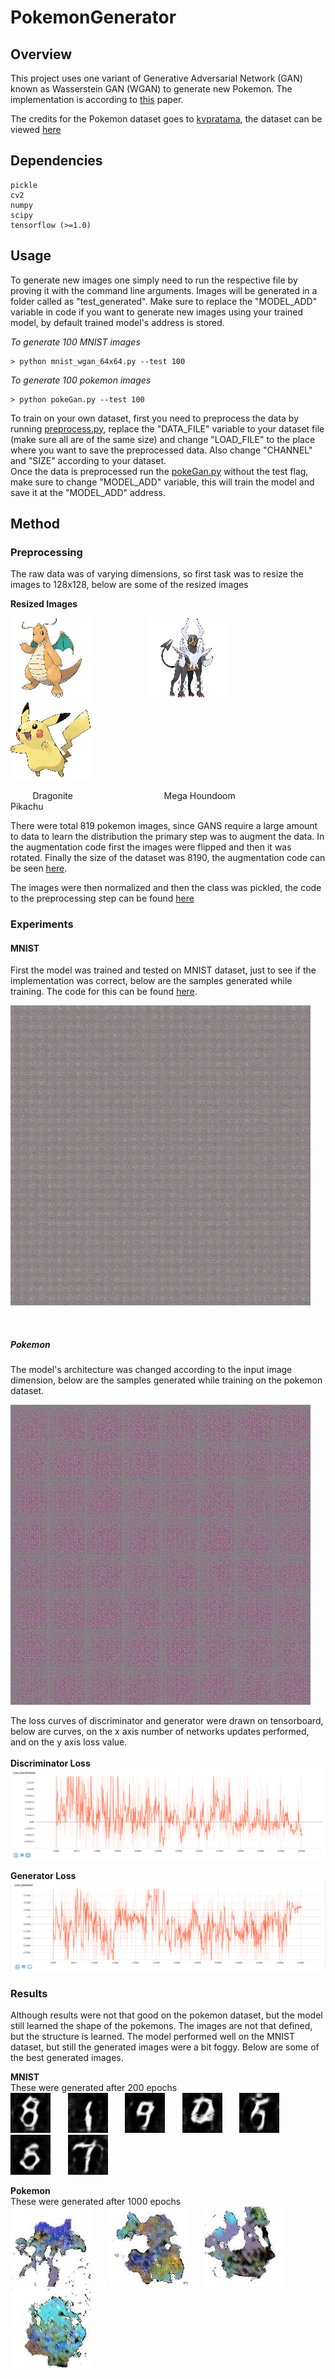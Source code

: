 # PokemonGenerator


## Overview

This project uses one variant of Generative Adversarial Network (GAN) known as Wasserstein GAN (WGAN) to generate new Pokemon. The implementation is according to [this](https://arxiv.org/abs/1701.07875) paper.

The credits for the Pokemon dataset goes to [kvpratama](https://github.com/kvpratama), the dataset can be viewed [here](https://github.com/kvpratama/gan/tree/master/pokemon/data/pokemon)

## Dependencies
```
pickle
cv2
numpy
scipy
tensorflow (>=1.0)
```

## Usage

To generate new images one simply need to run the respective file by proving it with the command line arguments. Images will be generated in a folder called as "test_generated". Make sure to replace the "MODEL_ADD" variable in code if you want to generate new images using your trained model, by default trained model's address is stored.

*To generate 100 MNIST images*
```
> python mnist_wgan_64x64.py --test 100
```

*To generate 100 pokemon images*
```
> python pokeGan.py --test 100
```
To train on your own dataset, first you need to preprocess the data by running [preprocess.py](https://github.com/ankitesh97/Gans/PokemonGenerator/preprocess.py), replace the "DATA_FILE" variable to your dataset file (make sure all are of the same size) and change "LOAD_FILE" to the place where you want to save the preprocessed data. Also change "CHANNEL" and "SIZE" according to your dataset.  
Once the data is preprocessed run the [pokeGan.py](https://github.com/ankitesh97/Gans/PokemonGenerator/pokeGan.py) without the test flag, make sure to change "MODEL_ADD" variable, this will train the model and save it at the "MODEL_ADD" address.

## Method

### Preprocessing
The raw data was of varying dimensions, so first task was to resize the images to 128x128, below are some of the resized images  

**Resized Images**    

![alt text](assets/149.jpg)  &nbsp;&nbsp;&nbsp;&nbsp;&nbsp;&nbsp;&nbsp;&nbsp;&nbsp;&nbsp;&nbsp;&nbsp;&nbsp;&nbsp;&nbsp;&nbsp;&nbsp;&nbsp;&nbsp;&nbsp;&nbsp;&nbsp;![alt text](assets/229-mega.jpg)
&nbsp;&nbsp;&nbsp;&nbsp;&nbsp;&nbsp;&nbsp;&nbsp;&nbsp;&nbsp;&nbsp;&nbsp;&nbsp;&nbsp;&nbsp;&nbsp;&nbsp;&nbsp;&nbsp;&nbsp;&nbsp;&nbsp;![alt text](assets/25.jpg)  

&nbsp;&nbsp;&nbsp;&nbsp;&nbsp;&nbsp;&nbsp;&nbsp; Dragonite &nbsp;&nbsp;&nbsp;&nbsp;&nbsp;&nbsp;&nbsp;&nbsp;&nbsp;&nbsp;&nbsp;&nbsp;&nbsp;&nbsp;&nbsp;&nbsp;&nbsp;&nbsp;&nbsp;&nbsp;&nbsp;&nbsp;&nbsp;&nbsp;&nbsp;&nbsp;&nbsp;&nbsp;&nbsp;&nbsp;&nbsp;&nbsp;&nbsp;&nbsp;&nbsp; Mega Houndoom &nbsp;&nbsp;&nbsp;&nbsp;&nbsp;&nbsp;&nbsp;&nbsp;&nbsp;&nbsp;&nbsp;&nbsp;&nbsp;&nbsp;&nbsp;&nbsp;&nbsp;&nbsp;&nbsp;&nbsp;&nbsp;&nbsp;&nbsp;&nbsp;&nbsp;&nbsp;&nbsp;&nbsp;&nbsp;&nbsp;&nbsp;&nbsp;&nbsp;&nbsp;&nbsp; Pikachu




There were total 819 pokemon images, since GANS require a large amount to data to learn the distribution the primary step was to augment the data. In the augmentation code first the images were flipped and then it was rotated. Finally the size of the dataset was 8190, the augmentation code can be seen [here](https://github.com/ankitesh97/Gans/PokemonGenerator/augment.py).

The images were then normalized and then the class was pickled, the code to the preprocessing step can be found [here](https://github.com/ankitesh97/Gans/PokemonGenerator/preprocess.py)

### Experiments

#### MNIST
First the model was trained and tested on MNIST dataset, just to see if the implementation was correct, below are the samples generated while training. The code for this can be found  [here](https://github.com/ankitesh97/Gans/PokemonGenerator/mnist_wgan_64x64.py).    

![](assets/mnist.gif)  

<br>

##### Pokemon  
The model's architecture was changed according to the input image dimension, below are the samples generated while training on the pokemon dataset.

![](assets/pokemon.gif)  

The loss curves of discriminator and generator were drawn on tensorboard, below are curves, on the x axis number of networks updates performed, and on the y axis loss value.  
<br>
**Discriminator Loss**
![](assets/disc_loss.png)  

**Generator Loss**
![](assets/generator.png)


### Results

Although results were not that good on the pokemon dataset, but the model still learned the shape of the pokemons. The images are not that defined, but the structure is learned. The model performed well on the MNIST dataset, but still the generated images were a bit foggy. Below are some of the best generated images.


**MNIST**  
These were generated after 200 epochs  
![alt text](assets/mnist_generated/70.jpg)&nbsp;&nbsp;&nbsp;&nbsp;&nbsp;&nbsp;
![alt text](assets/mnist_generated/208.jpg)&nbsp;&nbsp;&nbsp;&nbsp;&nbsp;&nbsp;
![alt text](assets/mnist_generated/408.jpg)&nbsp;&nbsp;&nbsp;&nbsp;&nbsp;&nbsp;
![alt text](assets/mnist_generated/655.jpg)&nbsp;&nbsp;&nbsp;&nbsp;&nbsp;&nbsp;
![alt text](assets/mnist_generated/683.jpg)&nbsp;&nbsp;&nbsp;&nbsp;&nbsp;&nbsp;
![alt text](assets/mnist_generated/702.jpg)&nbsp;&nbsp;&nbsp;&nbsp;&nbsp;&nbsp;
![alt text](assets/mnist_generated/990.jpg)&nbsp;&nbsp;&nbsp;&nbsp;&nbsp;&nbsp;


**Pokemon**  
These were generated after 1000 epochs  
![alt text](assets/pokemon_generated/0.jpg)&nbsp;&nbsp;&nbsp;&nbsp;&nbsp;&nbsp;
![alt text](assets/pokemon_generated/176.jpg)&nbsp;&nbsp;&nbsp;&nbsp;&nbsp;&nbsp;
![alt text](assets/pokemon_generated/178.jpg)&nbsp;&nbsp;&nbsp;&nbsp;&nbsp;&nbsp;
![alt text](assets/pokemon_generated/2854.jpg)&nbsp;&nbsp;&nbsp;&nbsp;&nbsp;&nbsp;

